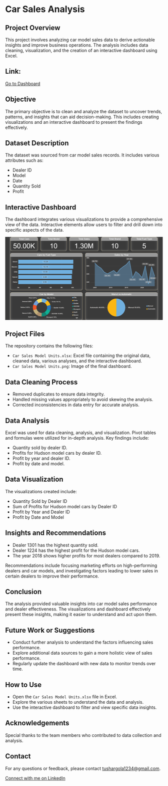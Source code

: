 # Car Sales Analysis

## Project Overview
This project involves analyzing car model sales data to derive actionable insights and improve business operations. The analysis includes data cleaning, visualization, and the creation of an interactive dashboard using Excel.

## Link:

[Go to Dashboard](https://app.powerbi.com/reportEmbed?reportId=14c8850b-491e-4f86-a80d-0e9fb437fd53&autoAuth=true&ctid=56c1d497-700b-49cf-8f8d-3dd6b20d522f)

## Objective
The primary objective is to clean and analyze the dataset to uncover trends, patterns, and insights that can aid decision-making. This includes creating visualizations and an interactive dashboard to present the findings effectively.

## Dataset Description
The dataset was sourced from car model sales records. It includes various attributes such as:

- Dealer ID
- Model
- Date
- Quantity Sold
- Profit

## Interactive Dashboard
The dashboard integrates various visualizations to provide a comprehensive view of the data. Interactive elements allow users to filter and drill down into specific aspects of the data.

![Car Model Unit Sales Dashboard](https://github.com/tushar8057/Car_Sales_Analysis-PowerBi/blob/main/Dashboard%20Image.png)

## Project Files
The repository contains the following files:

- `Car Sales Model Units.xlsx`: Excel file containing the original data, cleaned data, various analyses, and the interactive dashboard.
- `Car Sales Model Units.png`: Image of the final dashboard.

## Data Cleaning Process
- Removed duplicates to ensure data integrity.
- Handled missing values appropriately to avoid skewing the analysis.
- Corrected inconsistencies in data entry for accurate analysis.

## Data Analysis
Excel was used for data cleaning, analysis, and visualization. Pivot tables and formulas were utilized for in-depth analysis. Key findings include:

- Quantity sold by dealer ID.
- Profits for Hudson model cars by dealer ID.
- Profit by year and dealer ID.
- Profit by date and model.

## Data Visualization
The visualizations created include:

- Quantity Sold by Dealer ID
- Sum of Profits for Hudson model cars by Dealer ID
- Profit by Year and Dealer ID
- Profit by Date and Model



## Insights and Recommendations
- Dealer 1301 has the highest quantity sold.
- Dealer 1224 has the highest profit for the Hudson model cars.
- The year 2018 shows higher profits for most dealers compared to 2019.

Recommendations include focusing marketing efforts on high-performing dealers and car models, and investigating factors leading to lower sales in certain dealers to improve their performance.

## Conclusion
The analysis provided valuable insights into car model sales performance and dealer effectiveness. The visualizations and dashboard effectively present these insights, making it easier to understand and act upon them.

## Future Work or Suggestions
- Conduct further analysis to understand the factors influencing sales performance.
- Explore additional data sources to gain a more holistic view of sales performance.
- Regularly update the dashboard with new data to monitor trends over time.

## How to Use
- Open the `Car Sales Model Units.xlsx` file in Excel.
- Explore the various sheets to understand the data and analysis.
- Use the interactive dashboard to filter and view specific data insights.

## Acknowledgements
Special thanks to the team members who contributed to data collection and analysis.

## Contact
For any questions or feedback, please contact [tushargola1234@gmail.com](mailto:tushargola1234@gmail.com).

[Connect with me on LinkedIn](https://www.linkedin.com/in/tushar-kumar-4138701a1/)
